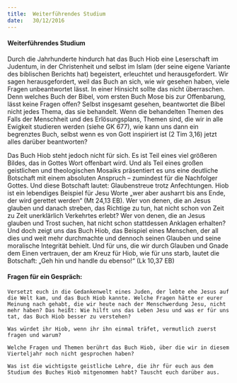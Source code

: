 ```yaml
---
title:  Weiterführendes Studium
date:   30/12/2016
---
```


#### Weiterführendes Studium 

Durch die Jahrhunderte hindurch hat das Buch Hiob eine Leserschaft im Judentum, in der Christenheit und selbst im Islam (der seine eigene Variante des biblischen Berichts hat) begeistert, erleuchtet und herausgefordert. Wir sagen herausgefordert, weil das Buch an sich, wie wir gesehen haben, viele Fragen unbeantwortet lässt. In einer Hinsicht sollte das nicht überraschen. Denn welches Buch der Bibel, vom ersten Buch Mose bis zur Offenbarung, lässt keine Fragen offen? Selbst insgesamt gesehen, beantwortet die Bibel nicht jedes Thema, das sie behandelt. Wenn die behandelten Themen des Falls der Menschheit und des Erlösungsplans, Themen sind, die wir in alle Ewigkeit studieren werden (siehe GK 677), wie kann uns dann ein begrenztes Buch, selbst wenn es von Gott inspiriert ist (2 Tim 3,16) jetzt alles darüber beantworten? 

Das Buch Hiob steht jedoch nicht für sich. Es ist Teil eines viel größeren Bildes, das in Gottes Wort offenbart wird. Und als Teil eines großen geistlichen und theologischen Mosaiks präsentiert es uns eine deutliche Botschaft mit einem absoluten Anspruch – zumindest für die Nachfolger Gottes. Und diese Botschaft lautet: Glaubenstreue trotz Anfechtungen. Hiob ist ein lebendiges Beispiel für Jesu Worte „wer aber ausharrt bis ans Ende, der wird gerettet werden“ (Mt 24,13 EB). Wer von denen, die an Jesus glauben und danach streben, das Richtige zu tun, hat nicht schon von Zeit zu Zeit unerklärlich Verkehrtes erlebt? Wer von denen, die an Jesus glauben und Trost suchen, hat nicht schon stattdessen Anklagen erhalten? Und doch zeigt uns das Buch Hiob, das Beispiel eines Menschen, der all dies und weit mehr durchmachte und dennoch seinen Glauben und seine moralische Integrität behielt. Und für uns, die wir durch Glauben und Gnade dem Einen vertrauen, der am Kreuz für Hiob, wie für uns starb, lautet die Botschaft: „Geh hin und handle du ebenso!“ (Lk 10,37 EB) 

#### Fragen für ein Gespräch: 

`Versetzt euch in die Gedankenwelt eines Juden, der lebte ehe Jesus auf die Welt kam, und das Buch Hiob kannte. Welche Fragen hätte er eurer Meinung nach gehabt, die wir heute nach der Menschwerdung Jesu, nicht mehr haben? Das heißt: Wie hilft uns das Leben Jesu und was er für uns tat, das Buch Hiob besser zu verstehen?` 

`Was würdet ihr Hiob, wenn ihr ihn einmal träfet, vermutlich zuerst fragen und warum?` 

`Welche Fragen und Themen berührt das Buch Hiob, über die wir in diesem Vierteljahr noch nicht gesprochen haben?` 

`Was ist die wichtigste geistliche Lehre, die ihr für euch aus dem Studium des Buches Hiob mitgenommen habt? Tauscht euch darüber aus.` 